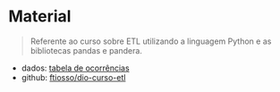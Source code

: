 # Material
> Referente ao curso sobre ETL utilizando a linguagem Python e as bibliotecas pandas e pandera.
* dados: <a href="https://dados.gov.br/dataset/ocorrencias-aeronauticas-da-aviacao-civil-brasileira/resource/9d8a7e09-5f75-47b3-891b-b5f1bab26d59">tabela de ocorrências</a>
* github: <a href="https://github.com/ftiosso/dio-curso-etl">ftiosso/dio-curso-etl </a>
